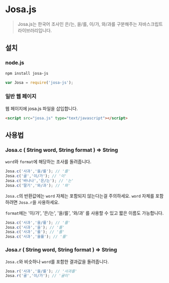 # Josa.js

> Josa.js는 한국어 조사인 은/는, 을/를, 이/가, 와/과를 구분해주는 자바스크립트 라이브러리입니다.

## 설치

### node.js

```bash
npm install josa-js
```
```js
var Josa = require('josa-js');
```

### 일반 웹 페이지

웹 페이지에 josa.js 파일을 삽입합니다.

```html
<script src="josa.js" type="text/javascript"></script>
```

## 사용법 

### Josa.c ( String word, String format ) => String

`word`와 `format`에 해당하는 조사를 돌려줍니다.

```js
Josa.c('사과','을/를'); // '를'
Josa.c('귤','이/가'); // '이'
Josa.c('바나나','은/는'); // '는'
Josa.c('딸기','와/과'); // '와'
```

`Josa.c`의 반환값에는 `word` 자체는 포함되지 않는다는걸 주의하세요. `word` 자체를 포함하려면 `Josa.r`을 사용하세요.

`format`에는 '이/가', '은/는', '을/를', '와/과' 를 사용할 수 있고 짧은 이름도 가능합니다.

```js
Josa.c('사과','을/를'); // '를'
Josa.c('사과','을'); // '를'
Josa.c('사과','를'); // '를'
Josa.c('사과','을를'); // '를'
```

### Josa.r ( String word, String format ) => String

`Josa.c`와 비슷하나 `word`를 포함한 결과값을 돌려줍니다. 

```js
Josa.r('사과','을/를'); // '사과를'
Josa.r('귤','이/가'); // '귤이'
```
